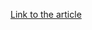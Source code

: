 [Link to the article](https://symantec-enterprise-blogs.security.com/blogs/threat-intelligence/blackmatter-data-exfiltration)
